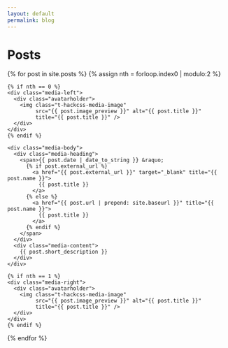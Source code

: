 ```yaml
---
layout: default
permalink: blog
---
```


Posts
=====


{% for post in site.posts %}
  {% assign nth = forloop.index0 | modulo:2 %}
  <div class="media">

    {% if nth == 0 %}
    <div class="media-left">
      <div class="avatarholder">
        <img class="t-hackcss-media-image"
             src="{{ post.image_preview }}" alt="{{ post.title }}"
             title="{{ post.title }}" />
      </div>
    </div>
    {% endif %}

    <div class="media-body">
      <div class="media-heading">
        <span>{{ post.date | date_to_string }} &raquo;
          {% if post.external_url %}
            <a href="{{ post.external_url }}" target="_blank" title="{{ post.name }}">
              {{ post.title }}
            </a>
          {% else %}
            <a href="{{ post.url | prepend: site.baseurl }}" title="{{ post.name }}">
              {{ post.title }}
            </a>
          {% endif %}
        </span>
      </div>
      <div class="media-content">
        {{ post.short_description }}
      </div>
    </div>

    {% if nth == 1 %}
    <div class="media-right">
      <div class="avatarholder">
        <img class="t-hackcss-media-image"
             src="{{ post.image_preview }}" alt="{{ post.title }}"
             title="{{ post.title }}" />
      </div>
    </div>
    {% endif %}
  </div>
{% endfor %}
